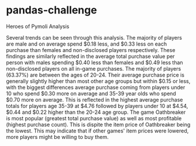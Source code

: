 # pandas-challenge

Heroes of Pymoli Analysis

Several trends can be seen through this analysis. The majority of players are male and on average spend $0.18 less, and $0.33 less on each purchase than females and non-disclosed players respectively. These findings are similarly reflected in the average total purchase value per person with males spending $0.40 less than females and $0.49 less than non-disclosed players on all in-game purchases. The majority of players (63.37%) are between the ages of 20-24. Their average purchase price is generally slightly higher than most other age groups but within $0.15 or less, with the biggest differences average purchase coming from players under 10 who spend $0.30 more on average and 35-39 year olds who spend $0.70 more on average. This is reflected in the highest average purchase totals for players age 35-39 at $4.76 followed by players under 10 at $4.54, $0.44 and $0.22 higher than the 20-24 age group. The game Oathbreaker is most popular (greatest total purchase value) as well as most profitable (highest purchase count). This is dispite the item price of Oathbreaker being the lowest. This may indicate that if other games' item prices were lowered, more players might be willing to buy them. 
